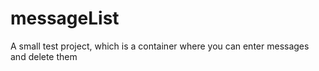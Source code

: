 # messageList

A small test project, which is a container where you can enter messages and delete them
